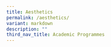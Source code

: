 ```yaml
---
title: Aesthetics
permalink: /aesthetics/
variant: markdown
description: ""
third_nav_title: Academic Programmes
---
```

